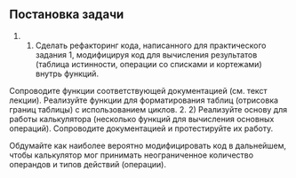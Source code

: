 <h2> Постановка задачи </h2>

1. 1) Сделать рефакторинг кода, написанного для практического задания 1, модифицируя код для вычисления результатов (таблица истинности, операции со списками и кортежами) внутрь функций. 

Сопроводите функции соответствующей документацией (см. текст лекции). 
Реализуйте функции для форматирования таблиц (отрисовка границ таблицы) с использованием циклов.
2. 2) Реализуйте основу для работы калькулятора (несколько функций для вычисления основных операций). Сопроводите документацией и протестируйте их работу. 

Обдумайте как наиболее вероятно модифицировать код в дальнейшем, чтобы калькулятор мог принимать неограниченное количество операндов и типов действий (операции). 

